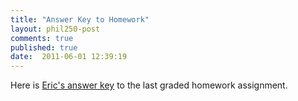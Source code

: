 ```yaml
---
title: "Answer Key to Homework"
layout: phil250-post
comments: true
published: true
date:  2011-06-01 12:39:19
---
```


Here is [Eric's answer key](http://files.davidsanson.com/hwanswerkey.pdf) to the last graded homework assignment.
